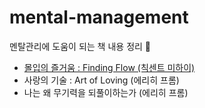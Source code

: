 # mental-management
멘탈관리에 도움이 되는 책 내용 정리 📔

* [몰입의 즐거움 : Finding Flow (칙센트 미하이)](./doc/finding_flow.md)
* 사랑의 기술 : Art of Loving (에리히 프롬)
* 나는 왜 무기력을 되풀이하는가 (에리히 프롬)